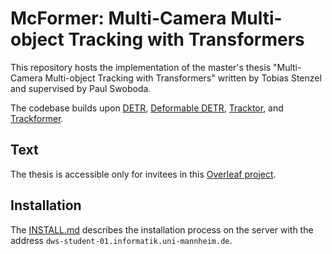 # McFormer: Multi-Camera Multi-object Tracking with Transformers

This repository hosts the implementation of the master's thesis "Multi-Camera Multi-object Tracking with Transformers" written by Tobias Stenzel and supervised by Paul Swoboda.

The codebase builds upon [DETR](https://github.com/facebookresearch/detr), [Deformable DETR](https://github.com/fundamentalvision/Deformable-DETR), [Tracktor](https://github.com/phil-bergmann/tracking_wo_bnw), and [Trackformer](https://github.com/timmeinhardt/trackformer).

## Text

The thesis is accessible only for invitees in this [Overleaf project](https://www.overleaf.com/project/63c56d54d8857f5782b3d039).

## Installation

The [INSTALL.md](/INSTALL.md) describes the installation process on the server with the address `dws-student-01.informatik.uni-mannheim.de`.
